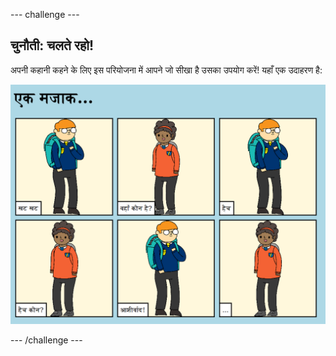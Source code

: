 \--- challenge \---

## चुनौती: चलते रहो!

अपनी कहानी कहने के लिए इस परियोजना में आपने जो सीखा है उसका उपयोग करें! यहाँ एक उदाहरण है:

![स्क्रीनशॉट](images/story-final.png)

\--- /challenge \---
